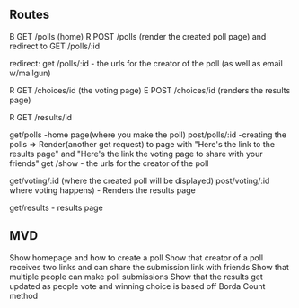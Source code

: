 ## Routes

B GET   /polls (home)
R POST  /polls (render the created poll page) and redirect to GET /polls/:id

redirect:
get /polls/:id - the urls for the creator of the poll (as well as email w/mailgun)

R GET   /choices/id (the voting page)
E POST  /choices/id (renders the results page)

R GET   /results/id 

get/polls -home page(where you make the poll)
post/polls/:id -creating the polls => Render(another get request) to page with "Here's the link to the results page" and "Here's the link the voting page to share with your friends"
get /show - the urls for the creator of the poll

get/voting/:id (where the created poll will be displayed)
post/voting/:id where voting happens) - Renders the results page

get/results - results page 

## MVD
Show homepage and how to create a poll
Show that creator of a poll receives two links and can share the submission link with friends
Show that multiple people can make poll submissions
Show that the results get updated as people vote and winning choice is based off Borda Count method
